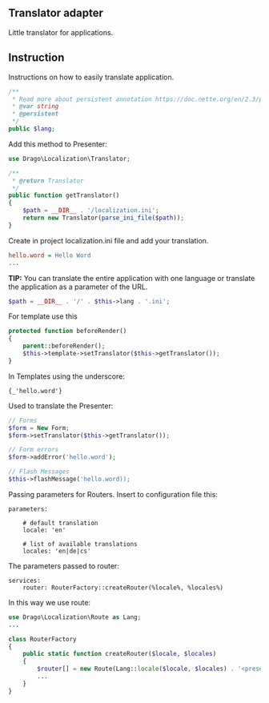 ## Translator adapter
Little translator for applications.

## Instruction
Instructions on how to easily translate application.
```php
/**
 * Read more about persistent annotation https://doc.nette.org/en/2.3/presenters#toc-persistent-parameters
 * @var string
 * @persistent
 */
public $lang;
```
Add this method to Presenter:
```php
use Drago\Localization\Translator;

/**
 * @return Translator
 */
public function getTranslator()
{
	$path = __DIR__ . '/localization.ini';
	return new Translator(parse_ini_file($path));
}
```

Create in project localization.ini file and add your translation.
```ini
hello.word = Hello Word
...
```

**TIP:**
You can translate the entire application with one language or translate the application
as a parameter of the URL.

```php
$path = __DIR__ . '/' . $this->lang . '.ini';
```

For template use this
```php
protected function beforeRender()
{
	parent::beforeRender();
	$this->template->setTranslator($this->getTranslator());
}
```

In Templates using the underscore:
```latte
{_'hello.word'}
```

Used to translate the Presenter:
```php
// Forms
$form = New Form;
$form->setTranslator($this->getTranslator());

// Form errors
$form->addError('hello.word');

// Flash Messages
$this->flashMessage('hello.word));
```

Passing parameters for Routers. Insert to configuration file this:
```neon
parameters:

	# default translation
	locale: 'en'

	# list of available translations
	locales: 'en|de|cs'

```
The parameters passed to router:

```neon
services:
	router: RouterFactory::createRouter(%locale%, %locales%)
```

In this way we use route:
```php
use Drago\Localization\Route as Lang;
...

class RouterFactory
{
	public static function createRouter($locale, $locales)
	{
		$router[] = new Route(Lang::locale($locale, $locales) . '<presenter>/<action>[/<id>]', 'Presenter:action');
		...
	}
}
```
